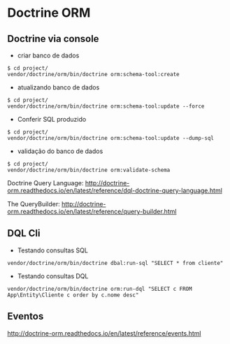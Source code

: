 # Doctrine ORM

## Doctrine via console
- criar banco de dados
```
$ cd project/
vendor/doctrine/orm/bin/doctrine orm:schema-tool:create
```

- atualizando banco de dados
```
$ cd project/
vendor/doctrine/orm/bin/doctrine orm:schema-tool:update --force
```

- Conferir SQL produzido
```
$ cd project/
vendor/doctrine/orm/bin/doctrine orm:schema-tool:update --dump-sql
```

- validação do banco de dados
```
$ cd project/
vendor/doctrine/orm/bin/doctrine orm:validate-schema
```

Doctrine Query Language:
http://doctrine-orm.readthedocs.io/en/latest/reference/dql-doctrine-query-language.html

The QueryBuilder: 
http://doctrine-orm.readthedocs.io/en/latest/reference/query-builder.html


## DQL Cli

- Testando consultas SQL
```
vendor/doctrine/orm/bin/doctrine dbal:run-sql "SELECT * from cliente"
```

- Testando consultas DQL
```
vendor/doctrine/orm/bin/doctrine orm:run-dql "SELECT c FROM App\Entity\Cliente c order by c.nome desc"
```

## Eventos

http://doctrine-orm.readthedocs.io/en/latest/reference/events.html


